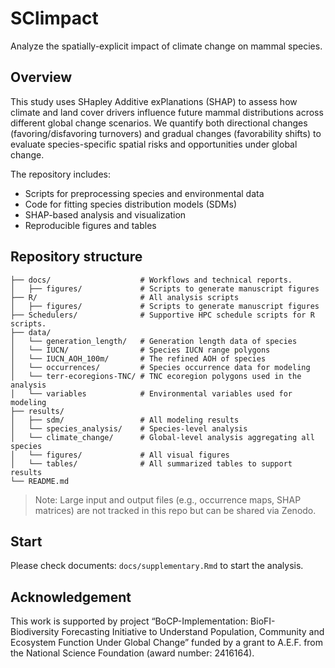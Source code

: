 # SClimpact
Analyze the spatially-explicit impact of climate change on mammal species.

## Overview

This study uses SHapley Additive exPlanations (SHAP) to assess how climate and land cover drivers influence future mammal distributions across different global change scenarios. We quantify both directional changes (favoring/disfavoring turnovers) and gradual changes (favorability shifts) to evaluate species-specific spatial risks and opportunities under global change.

The repository includes:

- Scripts for preprocessing species and environmental data
- Code for fitting species distribution models (SDMs)
- SHAP-based analysis and visualization
- Reproducible figures and tables

## Repository structure

```text
├── docs/                    # Workflows and technical reports.
│   ├── figures/             # Scripts to generate manuscript figures
├── R/                       # All analysis scripts
│   ├── figures/             # Scripts to generate manuscript figures
├── Schedulers/              # Supportive HPC schedule scripts for R scripts.
├── data/
│   └── generation_length/   # Generation length data of species
│   └── IUCN/                # Species IUCN range polygons
│   └── IUCN_AOH_100m/       # The refined AOH of species
│   └── occurrences/         # Species occurrence data for modeling
│   └── terr-ecoregions-TNC/ # TNC ecoregion polygons used in the analysis
│   └── variables            # Environmental variables used for modeling
├── results/
│   ├── sdm/                 # All modeling results
│   └── species_analysis/    # Species-level analysis
│   └── climate_change/      # Global-level analysis aggregating all species
│   └── figures/             # All visual figures
│   └── tables/              # All summarized tables to support results
└── README.md
```

>Note: Large input and output files (e.g., occurrence maps, SHAP matrices) are not tracked in this repo but can be shared via Zenodo.

## Start

Please check documents: `docs/supplementary.Rmd` to start the analysis.

## Acknowledgement

This work is supported by project “BoCP-Implementation: BioFI- Biodiversity Forecasting Initiative to Understand Population, Community and Ecosystem Function Under Global Change” funded by a grant to A.E.F. from the National Science Foundation (award number: 2416164).